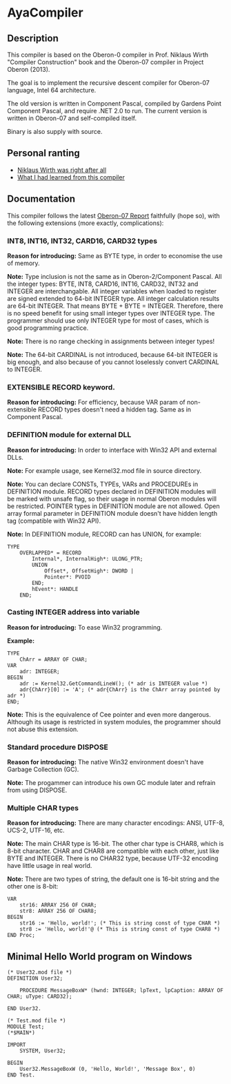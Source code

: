 # AyaCompiler

## Description

This compiler is based on the Oberon-0 compiler in Prof. Niklaus Wirth "Compiler Construction" book and the Oberon-07 compiler in Project Oberon (2013).

The goal is to implement the recursive descent compiler for Oberon-07 language, Intel 64 architecture.

The old version is written in Component Pascal, compiled by Gardens Point Component Pascal, and require .NET 2.0 to run. The current version is written in Oberon-07 and self-compiled itself.

Binary is also supply with source.

## Personal ranting

* [Niklaus Wirth was right after all](https://github.com/congdm/AyaCompiler/wiki/Niklaus-Wirth-was-right-after-all)
* [What I had learned from this compiler](https://github.com/congdm/AyaCompiler/wiki/What-I-had-learned-from-this-compiler-(part-2))

## Documentation

This compiler follows the latest [Oberon-07 Report](http://www.inf.ethz.ch/personal/wirth/Oberon/Oberon07.Report.pdf) faithfully (hope so), with the following extensions (more exactly, complications):

### INT8, INT16, INT32, CARD16, CARD32 types

**Reason for introducing:** Same as BYTE type, in order to economise the use of memory.

**Note:** Type inclusion is not the same as in Oberon-2/Component Pascal. All the integer types: BYTE, INT8, CARD16, INT16, CARD32, INT32 and INTEGER are interchangable. All integer variables when loaded to register are signed extended to 64-bit INTEGER type. All integer calculation results are 64-bit INTEGER. That means BYTE + BYTE = INTEGER. Therefore, there is no speed benefit for using 
small integer types over INTEGER type. The programmer should use only INTEGER type for most of cases, which is good programming practice.

**Note:** There is no range checking in assignments between integer types!

**Note:** The 64-bit CARDINAL is not introduced, because 64-bit INTEGER is big enough, and also because of you cannot loselessly convert CARDINAL to INTEGER.

### EXTENSIBLE RECORD keyword.

**Reason for introducing:** For efficiency, because VAR param of non-extensible RECORD types doesn't need a hidden tag. Same as in Component Pascal.

### DEFINITION module for external DLL

**Reason for introducing:** In order to interface with Win32 API and external DLLs.

**Note:** For example usage, see Kernel32.mod file in source directory.

**Note:** You can declare CONSTs, TYPEs, VARs and PROCEDUREs in DEFINITION module. RECORD types declared in DEFINITION modules will be marked with unsafe flag, so their usage in normal Oberon modules will be restricted. POINTER types in DEFINITION module are not allowed. Open array formal parameter in DEFINITION module doesn't have hidden length tag (compatible with Win32 API).

**Note:** In DEFINITION module, RECORD can has UNION, for example:
```oberon
TYPE
	OVERLAPPED* = RECORD
		Internal*, InternalHigh*: ULONG_PTR;
		UNION
			Offset*, OffsetHigh*: DWORD |
			Pointer*: PVOID
		END;
		hEvent*: HANDLE
	END;
```

### Casting INTEGER address into variable

**Reason for introducing:** To ease Win32 programming.

**Example:**
```oberon
TYPE
	ChArr = ARRAY OF CHAR;
VAR
	adr: INTEGER;
BEGIN
	adr := Kernel32.GetCommandLineW(); (* adr is INTEGER value *)
	adr{ChArr}[0] := 'A'; (* adr{ChArr} is the ChArr array pointed by adr *)
END;
```

**Note:** This is the equivalence of Cee pointer and even more dangerous. Although its usage is restricted in system modules, the programmer should not abuse this extension.

### Standard procedure DISPOSE

**Reason for introducing:** The native Win32 environment doesn't have Garbage Collection (GC).

**Note:** The progammer can introduce his own GC module later and refrain from using DISPOSE.

### Multiple CHAR types

**Reason for introducing:** There are many character encodings: ANSI, UTF-8, UCS-2, UTF-16, etc.

**Note:** The main CHAR type is 16-bit. The other char type is CHAR8, which is 8-bit character. CHAR and CHAR8 are compatible with each other, just like BYTE and INTEGER. There is no CHAR32 type, because UTF-32 encoding have little usage in real world.

**Note:** There are two types of string, the default one is 16-bit string and the other one is 8-bit:
```oberon
VAR
	str16: ARRAY 256 OF CHAR;
	str8: ARRAY 256 OF CHAR8;
BEGIN
	str16 := 'Hello, world!'; (* This is string const of type CHAR *)
	str8 := 'Hello, world!'@ (* This is string const of type CHAR8 *)
END Proc;
```

## Minimal Hello World program on Windows

```oberon
(* User32.mod file *)
DEFINITION User32;

	PROCEDURE MessageBoxW* (hwnd: INTEGER; lpText, lpCaption: ARRAY OF CHAR; uType: CARD32);

END User32.

(* Test.mod file *)
MODULE Test;
(*$MAIN*)

IMPORT
    SYSTEM, User32;

BEGIN
	User32.MessageBoxW (0, 'Hello, World!', 'Message Box', 0)
END Test.
```
